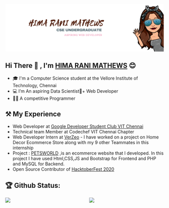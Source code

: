 ![Hima Rani Mathews Banner Image](./Banner4.png)

## Hi There 👋 , I'm  [HIMA RANI MATHEWS](https://himaranimathews.github.io/) :blush:


- 🎓 I'm a Computer Science student at the Vellore Institute of Technology, Chennai
- 💻 I’m An aspiring Data Scientist🦸‍+ Web Developer 
- 👨‍💻 A competitive Programmer


## ⚒ My Experience

* Web Developer at [Google Developer Student Club VIT Chennai](https://github.com/dscvitc)
* Technical team Member at Codechef VIT Chennai Chapter
* Web Developer Intern at [VerZeo](https://www.verzeo.com/https://github.com/girlscript) - I have worked on a project on Home Decor Ecommerce Store along with my 9 other Teammates in this internship
* Project : [PETSWORLD](https://github.com/HimaRaniMathews/PETSWORLD-Ecommerce_Website.git) ,is an ecommerce website that I developed. In this project I have used Html,CSS,JS and Bootstrap for Frontend and PHP and MySQL for Backend. 
* Open Source Contributor of [HacktoberFest 2020](https://hacktoberfest.digitalocean.com/) 


## 🏆 Github Status:

<img  src="https://github-readme-stats.vercel.app/api?username=himaranimathews&show_icons=true&theme=tokyonight" width="47%" align="left" >
<img  src="https://github-readme-streak-stats.herokuapp.com/?user=himaranimathews&theme=tokyonight" width="47%" align="right" >
<br>


